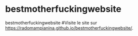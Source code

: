 # bestmotherfuckingwebsite
bestmotherfuckingwebsite
#Visite le site sur https://radomampianina.github.io/bestmotherfuckingwebsite/. 